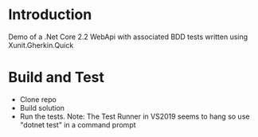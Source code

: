 # Introduction 
Demo of a .Net Core 2.2 WebApi with associated BDD tests written using Xunit.Gherkin.Quick

# Build and Test
- Clone repo
- Build solution
- Run the tests. Note: The Test Runner in VS2019 seems to hang so use "dotnet test" in a command prompt